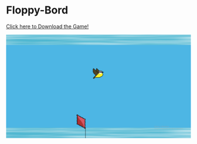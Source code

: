 # Floppy-Bord
<a href="https://github.com/xdot2012/OREIABIRD/raw/master/build.rar">Click here to Download the Game!</a>

<img src="./docs/print.png"></img>
